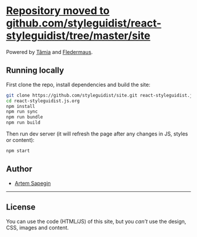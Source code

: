 

# [Repository moved to github.com/styleguidist/react-styleguidist/tree/master/site](https://github.com/styleguidist/react-styleguidist/tree/master/site)

Powered by [Tâmia](http://tamiadev.github.io/tamia/) and [Fledermaus](https://github.com/sapegin/fledermaus).

## Running locally

First clone the repo, install dependencies and build the site:

```bash
git clone https://github.com/styleguidist/site.git react-styleguidist.js.org
cd react-styleguidist.js.org
npm install
npm run sync
npm run bundle
npm run build
```

Then run dev server (it will refresh the page after any changes in JS, styles or content):

```bash
npm start
```

## Author

- [Artem Sapegin](http://sapegin.me)

---

## License

You can use the code (HTML/JS) of this site, but you _can’t_ use the design, CSS, images and content.
